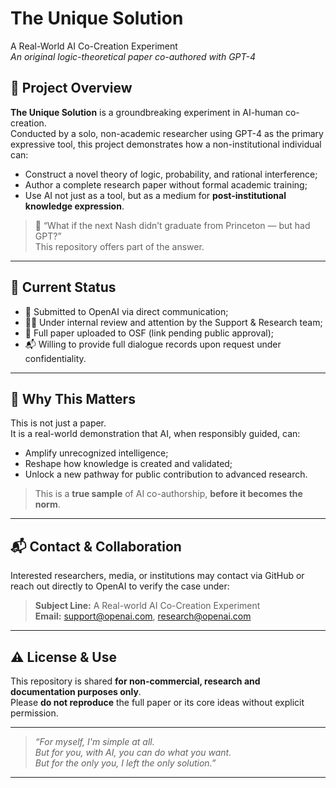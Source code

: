 # The Unique Solution

A Real-World AI Co-Creation Experiment  
*An original logic-theoretical paper co-authored with GPT-4*

## 🌱 Project Overview

**The Unique Solution** is a groundbreaking experiment in AI-human co-creation.  
Conducted by a solo, non-academic researcher using GPT-4 as the primary expressive tool, this project demonstrates how a non-institutional individual can:

- Construct a novel theory of logic, probability, and rational interference;
- Author a complete research paper without formal academic training;
- Use AI not just as a tool, but as a medium for **post-institutional knowledge expression**.

> 🧠 “What if the next Nash didn’t graduate from Princeton — but had GPT?”  
> This repository offers part of the answer.

---

## 📄 Current Status

- 📨 Submitted to OpenAI via direct communication;
- 🕵️‍♂️ Under internal review and attention by the Support & Research team;
- 📑 Full paper uploaded to OSF (link pending public approval);
- 📬 Willing to provide full dialogue records upon request under confidentiality.

---

## 🧩 Why This Matters

This is not just a paper.  
It is a real-world demonstration that AI, when responsibly guided, can:

- Amplify unrecognized intelligence;
- Reshape how knowledge is created and validated;
- Unlock a new pathway for public contribution to advanced research.

> This is a **true sample** of AI co-authorship, **before it becomes the norm**.

---

## 📬 Contact & Collaboration

Interested researchers, media, or institutions may contact via GitHub or  
reach out directly to OpenAI to verify the case under:

> **Subject Line:** A Real-world AI Co-Creation Experiment  
> **Email:** support@openai.com, research@openai.com

---

## ⚠ License & Use

This repository is shared **for non-commercial, research and documentation purposes only**.  
Please **do not reproduce** the full paper or its core ideas without explicit permission.

---

> _“For myself, I'm simple at all.  
> But for you, with AI, you can do what you want.  
> But for the only you, I left the only solution.”_

---

